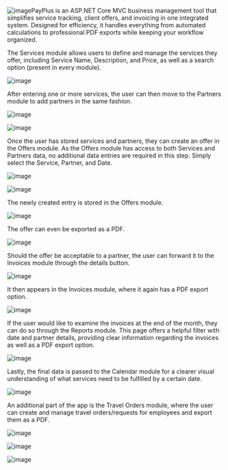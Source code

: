 ![image](https://github.com/user-attachments/assets/c54a9e19-205d-4953-a62f-168fd2df540b)PayPlus is an ASP.NET Core MVC business management tool that simplifies service tracking, client offers, and invoicing in one integrated system. Designed for efficiency, it handles everything from automated calculations to professional PDF exports while keeping your workflow organized.

The Services module allows users to define and manage the services they offer, including Service Name, Description, and Price, as well as a search option (present in every module).

![image](https://github.com/user-attachments/assets/62b1dcf1-da59-4cc3-accc-eba800ec07c1)

After entering one or more services, the user can then move to the Partners module to add partners in the same fashion.

![image](https://github.com/user-attachments/assets/62b71de1-ed64-45f2-aab7-958efa0a73ff)

![image](https://github.com/user-attachments/assets/f092a512-36f3-424e-bcc9-fdecd8ee4ec8)

Once the user has stored services and partners, they can create an offer in the Offers module. As the Offers module has access to both Services and Partners data, no additional data entries are required in this step. Simply select the Service, Partner, and Date.

![image](https://github.com/user-attachments/assets/5dbc5603-ad1f-4d37-a7e8-d147ef251ace)

![image](https://github.com/user-attachments/assets/2e296a31-538b-4c96-896e-1c9c8625fde0)

The newly created entry is stored in the Offers module.

![image](https://github.com/user-attachments/assets/277404ca-d841-4149-99b7-f12b407f0bde)

The offer can even be exported as a PDF.

![image](https://github.com/user-attachments/assets/8cff7d6b-30d3-4ad5-b523-ae3687a82a60)

Should the offer be acceptable to a partner, the user can forward it to the Invoices module through the details button.

![image](https://github.com/user-attachments/assets/a057cd24-8984-4b07-9b0d-9f5c4a96271a)

It then appears in the Invoices module, where it again has a PDF export option.

![image](https://github.com/user-attachments/assets/d9d67b18-5fe5-4073-8c87-1cabfbaf048d)

If the user would like to examine the invoices at the end of the month, they can do so through the Reports module. This page offers a helpful filter with date and partner details, providing clear information regarding the invoices as well as a PDF export option.

![image](https://github.com/user-attachments/assets/2b91460f-7f63-4cf3-89b9-a20257c25efe)

Lastly, the final data is passed to the Calendar module for a clearer visual understanding of what services need to be fulfilled by a certain date.

![image](https://github.com/user-attachments/assets/c665c6f7-75d5-44ea-8215-152ac2e3611d)

An additional part of the app is the Travel Orders module, where the user can create and manage travel orders/requests for employees and export them as a PDF.

![image](https://github.com/user-attachments/assets/4282045e-40f6-4430-a8cb-df315a86210f)

![image](https://github.com/user-attachments/assets/1f95f9a3-a493-43cb-a050-1491054a62dd)

![image](https://github.com/user-attachments/assets/1648d351-11bb-4d69-953f-240a39356e2c)

